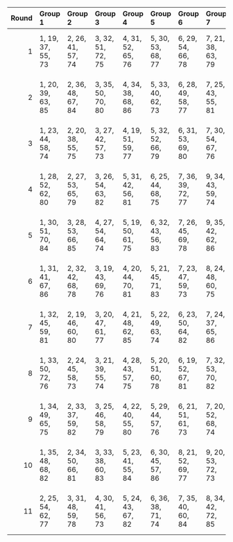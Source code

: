 |   Round | Group 1           | Group 2           | Group 3           | Group 4           | Group 5           | Group 6           | Group 7           | Group 8            | Group 9            | Group 10           | Group 11           | Group 12           | Group 13           | Group 14           | Group 15       | Group 16       | Group 17       | Group 18       |
|--------:|:------------------|:------------------|:------------------|:------------------|:------------------|:------------------|:------------------|:-------------------|:-------------------|:-------------------|:-------------------|:-------------------|:-------------------|:-------------------|:---------------|:---------------|:---------------|:---------------|
|       1 | 1, 19, 37, 55, 73 | 2, 26, 41, 57, 74 | 3, 32, 51, 72, 75 | 4, 31, 52, 65, 76 | 5, 30, 53, 68, 77 | 6, 29, 54, 66, 78 | 7, 21, 38, 63, 79 | 8, 20, 45, 56, 80  | 9, 28, 47, 71, 81  | 10, 36, 42, 61, 82 | 11, 35, 44, 64, 83 | 12, 34, 46, 62, 84 | 13, 33, 48, 70, 86 | 14, 22, 43, 58, 85 | 15, 27, 50, 59 | 16, 24, 40, 69 | 17, 23, 49, 67 | 18, 25, 39, 60 |
|       2 | 1, 20, 39, 63, 85 | 2, 36, 48, 67, 84 | 3, 35, 50, 70, 80 | 4, 34, 38, 68, 86 | 5, 33, 40, 62, 73 | 6, 28, 49, 58, 77 | 7, 25, 43, 55, 81 | 9, 24, 51, 64, 79  | 10, 23, 52, 71, 78 | 11, 22, 53, 60, 76 | 14, 26, 37, 56, 75 | 15, 19, 42, 65, 83 | 16, 30, 46, 61, 74 | 18, 31, 45, 66, 82 | 8, 32, 47, 57  | 12, 21, 54, 72 | 13, 27, 44, 69 | 17, 29, 41, 59 |
|       3 | 1, 23, 44, 58, 74 | 2, 20, 38, 55, 75 | 3, 27, 42, 57, 73 | 4, 19, 51, 59, 77 | 5, 32, 52, 66, 79 | 6, 31, 53, 69, 80 | 7, 30, 54, 67, 76 | 8, 22, 39, 64, 78  | 9, 21, 46, 56, 82  | 10, 29, 48, 72, 81 | 13, 34, 47, 63, 83 | 16, 25, 41, 70, 85 | 17, 24, 50, 68, 84 | 18, 26, 40, 61, 86 | 11, 36, 43, 62 | 12, 35, 45, 65 | 14, 33, 49, 71 | 15, 28, 37, 60 |
|       4 | 1, 28, 52, 62, 80 | 2, 27, 53, 65, 79 | 3, 26, 54, 63, 82 | 5, 31, 42, 56, 81 | 6, 25, 44, 68, 75 | 7, 36, 39, 72, 77 | 9, 34, 43, 59, 74 | 10, 33, 45, 67, 85 | 11, 19, 40, 58, 78 | 12, 30, 48, 55, 83 | 14, 29, 51, 69, 86 | 16, 21, 37, 66, 84 | 17, 20, 46, 64, 76 | 18, 22, 50, 71, 73 | 4, 32, 49, 60  | 8, 35, 41, 61  | 13, 23, 38, 57 | 15, 24, 47, 70 |
|       5 | 1, 30, 51, 70, 84 | 3, 28, 53, 66, 85 | 4, 27, 54, 64, 74 | 5, 19, 50, 61, 75 | 6, 32, 43, 56, 83 | 7, 26, 45, 69, 78 | 9, 35, 42, 62, 86 | 10, 34, 44, 60, 73 | 11, 33, 46, 68, 81 | 12, 20, 41, 58, 82 | 15, 25, 48, 71, 76 | 16, 22, 38, 67, 77 | 17, 21, 47, 65, 80 | 18, 23, 37, 72, 79 | 2, 29, 52, 63  | 8, 36, 40, 59  | 13, 31, 49, 55 | 14, 24, 39, 57 |
|       6 | 1, 31, 41, 67, 86 | 2, 32, 42, 68, 78 | 3, 19, 43, 69, 76 | 4, 20, 44, 70, 81 | 5, 21, 45, 71, 83 | 7, 23, 47, 59, 73 | 8, 24, 48, 60, 75 | 9, 25, 49, 61, 84  | 10, 26, 50, 62, 79 | 11, 27, 37, 63, 77 | 13, 29, 39, 65, 82 | 15, 34, 54, 57, 80 | 17, 36, 52, 55, 85 | 18, 35, 51, 56, 74 | 6, 22, 46, 72  | 12, 28, 38, 64 | 14, 30, 40, 66 | 16, 33, 53, 58 |
|       7 | 1, 32, 45, 59, 81 | 2, 19, 46, 60, 80 | 3, 20, 47, 61, 77 | 4, 21, 48, 62, 85 | 5, 22, 49, 63, 74 | 6, 23, 50, 64, 82 | 7, 24, 37, 65, 86 | 8, 25, 38, 66, 73  | 9, 26, 39, 67, 83  | 10, 27, 40, 68, 76 | 13, 30, 43, 71, 79 | 14, 31, 44, 72, 84 | 17, 35, 53, 57, 78 | 18, 36, 54, 58, 75 | 11, 28, 41, 69 | 12, 29, 42, 70 | 15, 33, 51, 55 | 16, 34, 52, 56 |
|       8 | 1, 33, 50, 72, 76 | 2, 24, 45, 58, 73 | 3, 21, 39, 55, 74 | 4, 28, 43, 57, 75 | 5, 20, 51, 60, 78 | 6, 19, 52, 67, 81 | 7, 32, 53, 70, 82 | 8, 31, 54, 68, 79  | 9, 23, 40, 65, 77  | 10, 22, 47, 56, 84 | 11, 30, 49, 59, 80 | 12, 36, 44, 63, 86 | 15, 29, 38, 61, 85 | 17, 25, 37, 69, 83 | 13, 35, 46, 66 | 14, 34, 48, 64 | 16, 26, 42, 71 | 18, 27, 41, 62 |
|       9 | 1, 34, 49, 65, 75 | 2, 33, 37, 59, 82 | 3, 25, 46, 58, 79 | 4, 22, 40, 55, 80 | 5, 29, 44, 57, 76 | 6, 21, 51, 61, 73 | 7, 20, 52, 68, 74 | 8, 19, 53, 71, 86  | 9, 32, 54, 69, 85  | 10, 24, 41, 66, 83 | 12, 31, 50, 60, 77 | 15, 30, 39, 62, 81 | 16, 27, 43, 72, 78 | 18, 28, 42, 63, 84 | 11, 23, 48, 56 | 13, 36, 45, 64 | 14, 35, 47, 67 | 17, 26, 38, 70 |
|      10 | 1, 35, 48, 68, 82 | 2, 34, 50, 66, 81 | 3, 33, 38, 60, 83 | 5, 23, 41, 55, 84 | 6, 30, 45, 57, 86 | 8, 21, 52, 69, 77 | 9, 20, 53, 72, 73 | 11, 25, 42, 67, 74 | 12, 24, 49, 56, 85 | 13, 32, 37, 61, 76 | 14, 36, 46, 65, 78 | 16, 28, 44, 59, 79 | 17, 27, 39, 71, 75 | 18, 29, 43, 64, 80 | 4, 26, 47, 58  | 7, 22, 51, 62  | 10, 19, 54, 70 | 15, 31, 40, 63 |
|      11 | 2, 25, 54, 62, 77 | 3, 31, 48, 59, 78 | 4, 30, 41, 56, 73 | 5, 24, 43, 67, 82 | 6, 36, 38, 71, 74 | 7, 35, 40, 60, 84 | 8, 34, 42, 72, 85 | 9, 33, 44, 66, 80  | 10, 32, 39, 58, 86 | 11, 29, 47, 55, 79 | 12, 22, 37, 57, 81 | 14, 27, 52, 61, 83 | 15, 23, 46, 69, 75 | 18, 21, 49, 70, 76 | 1, 26, 53, 64  | 13, 28, 51, 68 | 16, 20, 50, 65 | 17, 19, 45, 63 |
